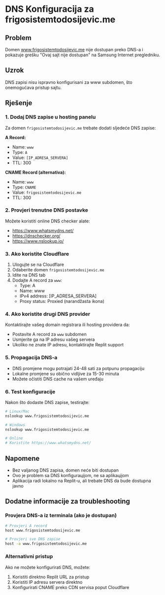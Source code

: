 # DNS Konfiguracija za frigosistemtodosijevic.me

## Problem
Domen www.frigosistemtodosijevic.me nije dostupan preko DNS-a i pokazuje grešku "Ovaj sajt nije dostupan" na Samsung Internet pregledniku.

## Uzrok
DNS zapisi nisu ispravno konfigurisani za www subdomen, što onemogućava pristup sajtu.

## Rješenje

### 1. Dodaj DNS zapise u hosting panelu

Za domen `frigosistemtodosijevic.me` trebate dodati sljedeće DNS zapise:

**A Record:**
- Name: `www`
- Type: `A`
- Value: `[IP_ADRESA_SERVERA]`
- TTL: 300

**CNAME Record (alternativa):**
- Name: `www`
- Type: `CNAME`
- Value: `frigosistemtodosijevic.me`
- TTL: 300

### 2. Provjeri trenutne DNS postavke

Možete koristiti online DNS checker alate:
- https://www.whatsmydns.net/
- https://dnschecker.org/
- https://www.nslookup.io/

### 3. Ako koristite Cloudflare

1. Ulogujte se na Cloudflare
2. Odaberite domen `frigosistemtodosijevic.me`
3. Idite na DNS tab
4. Dodajte A record za `www`:
   - Type: A
   - Name: www
   - IPv4 address: [IP_ADRESA_SERVERA]
   - Proxy status: Proxied (narandžasta ikona)

### 4. Ako koristite drugi DNS provider

Kontaktirajte vašeg domain registrara ili hosting providera da:
- Postavite A record za `www` subdomen
- Usmjerite ga na IP adresu vašeg servera
- Ukoliko ne znate IP adresu, kontaktirajte Replit support

### 5. Propagacija DNS-a

- DNS promjene mogu potrajati 24-48 sati za potpunu propagaciju
- Lokalne promjene su obično vidljive za 15-30 minuta
- Možete očistiti DNS cache na vašem uređaju

### 6. Test konfiguracije

Nakon što dodaste DNS zapise, testirajte:

```bash
# Linux/Mac
nslookup www.frigosistemtodosijevic.me

# Windows
nslookup www.frigosistemtodosijevic.me

# Online
# Koristite https://www.whatsmydns.net/
```

## Napomene

- Bez valjanog DNS zapisa, domen neće biti dostupan
- Ovo je problem sa DNS konfigurацijom, ne sa aplikацijom
- Aplikacija radi lokalno na Replit-u, ali trebate DNS da bude dostupna javno

## Dodatne informacije za troubleshooting

### Provjera DNS-a iz terminala (ako je dostupan)
```bash
# Provjeri A record
host www.frigosistemtodosijevic.me

# Provjeri sve DNS zapise
host -a www.frigosistemtodosijevic.me
```

### Alternativni pristup
Ako ne možete konfigurirati DNS, možete:
1. Koristiti direktno Replit URL za pristup
2. Koristiti IP adresu servera direktno
3. Konfigurirati CNAME preko CDN servisa poput Cloudflare